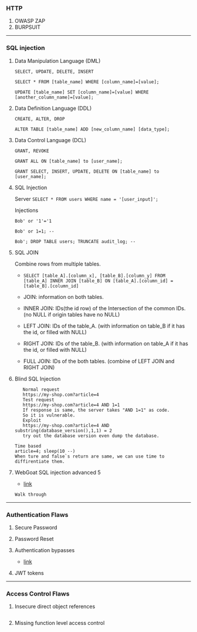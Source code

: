 ### HTTP
1. OWASP ZAP
2. BURPSUIT

---

### SQL injection 
1. Data Manipulation Language (DML)

    `SELECT, UPDATE, DELETE, INSERT`
    
    `SELECT * FROM [table_name] WHERE [column_name]=[value];`
    
    `UPDATE [table_name] SET [column_name]=[value] WHERE [another_column_name]=[value];`

2. Data Definition Language (DDL)

    `CREATE, ALTER, DROP`
    
    `ALTER TABLE [table_name] ADD [new_column_name] [data_type];`

3. Data Control Language (DCL)
    
    `GRANT, REVOKE`
    
    `GRANT ALL ON [table_name] to [user_name];`
    
    `GRANT SELECT, INSERT, UPDATE, DELETE ON [table_name] to [user_name];`

4. SQL Injection
    
    Server
    `SELECT * FROM users WHERE name = '[user_input]';`
    
    Injections
    
    `Bob' or '1'='1`
    
    `Bob' or 1=1; --`   
    
    `Bob'; DROP TABLE users; TRUNCATE audit_log; --`

5. SQL JOIN

    Combine rows from multiple tables.
    - `SELECT [table_A].[column_x], [table_B].[column_y] FROM [table_A] INNER JOIN [table_B] ON [table_A].[column_id] = [table_B].[column_id]`
    
    - JOIN: information on both tables.
    - INNER JOIN: IDs(the id row) of the Intersection of the common IDs. (no NULL if origin tables have no NULL)
    - LEFT JOIN: IDs of the table_A. (with information on table_B if it has the id, or filled with NULL)
    - RIGHT JOIN: IDs of the table_B. (with information on table_A if it has the id, or filled with NULL)
    - FULL JOIN: IDs of the both tables. (combine of LEFT JOIN and RIGHT JOIN)

6. Blind SQL Injection

    ```
       Normal request
       https://my-shop.com?article=4
       Test request
       https://my-shop.com?article=4 AND 1=1
       If response is same, the server takes "AND 1=1" as code.
       So it is vulnerable.
       Exploit
       https://my-shop.com?article=4 AND substring(database_version(),1,1) = 2
       try out the database version even dump the database.
    ```
    
    ```
    Time based
    article=4; sleep(10 --)
    When ture and false`s return are same, we can use time to diffirentiate them.
    ```

7. WebGoat SQL injection advanced 5
    - [link](https://pvxs.medium.com/webgoat-sql-injection-advanced-5-20ce63bf4aec)
    ```
    Walk through
    ```

---


### Authentication Flaws 
1. Secure Password

2. Password Reset

3. Authentication bypasses

   - [link](https://pvxs.medium.com/webgoat-authentication-bypass-2-4eeb8e8b502b)
    
4. JWT tokens

---

### Access Control Flaws
1. Insecure direct object references

    ```
    ```

2. Missing function level access control

